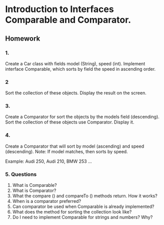 # Introduction to Interfaces Comparable and Comparator.

## Homework

### 1.

Create a Car class with fields model (String), speed (int).
Implement interface Comparable, 
which sorts by field the speed in ascending order.

### 2
Sort the collection of these objects.
Display the result on the screen.

### 3.

Create a Comparator for sort the objects by the models field (descending).
Sort the collection of these objects use Comparator.
Display it.

### 4.

Create a Comparator that will sort by model (ascending) and speed (descending).
Note:
If model matches, then sorts by speed.

Example:
Audi 250, Audi 210, BMW 253 ...

### 5. Questions
1. What is Comparable?
2. What is Comparator?
3. What the compare () and compareTo () methods return. How it works?
4. When is a comparator preferred?
5. Can comparator be used when Comparable is already implemented?
6. What does the method for sorting the collection look like?
7. Do I need to implement Comparable for strings and numbers? Why?



